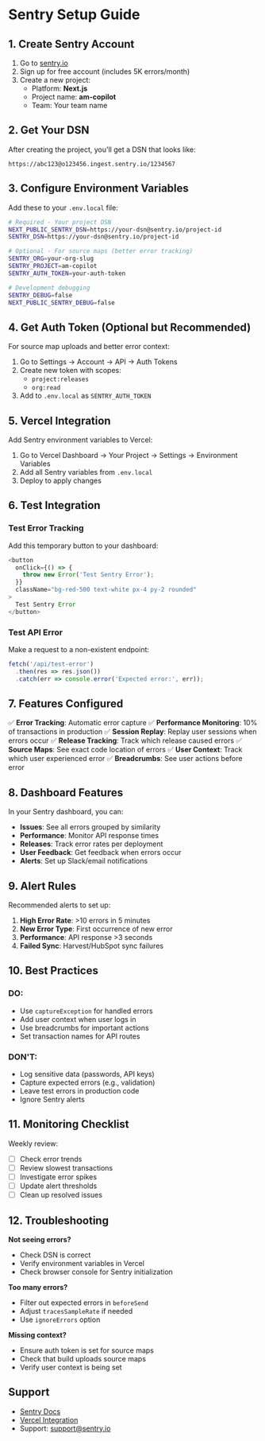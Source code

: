 # Sentry Setup Guide

## 1. Create Sentry Account

1. Go to [sentry.io](https://sentry.io)
2. Sign up for free account (includes 5K errors/month)
3. Create a new project:
   - Platform: **Next.js**
   - Project name: **am-copilot**
   - Team: Your team name

## 2. Get Your DSN

After creating the project, you'll get a DSN that looks like:
```
https://abc123@o123456.ingest.sentry.io/1234567
```

## 3. Configure Environment Variables

Add these to your `.env.local` file:

```bash
# Required - Your project DSN
NEXT_PUBLIC_SENTRY_DSN=https://your-dsn@sentry.io/project-id
SENTRY_DSN=https://your-dsn@sentry.io/project-id

# Optional - For source maps (better error tracking)
SENTRY_ORG=your-org-slug
SENTRY_PROJECT=am-copilot
SENTRY_AUTH_TOKEN=your-auth-token

# Development debugging
SENTRY_DEBUG=false
NEXT_PUBLIC_SENTRY_DEBUG=false
```

## 4. Get Auth Token (Optional but Recommended)

For source map uploads and better error context:

1. Go to Settings → Account → API → Auth Tokens
2. Create new token with scopes:
   - `project:releases`
   - `org:read`
3. Add to `.env.local` as `SENTRY_AUTH_TOKEN`

## 5. Vercel Integration

Add Sentry environment variables to Vercel:

1. Go to Vercel Dashboard → Your Project → Settings → Environment Variables
2. Add all Sentry variables from `.env.local`
3. Deploy to apply changes

## 6. Test Integration

### Test Error Tracking

Add this temporary button to your dashboard:

```typescript
<button
  onClick={() => {
    throw new Error('Test Sentry Error');
  }}
  className="bg-red-500 text-white px-4 py-2 rounded"
>
  Test Sentry Error
</button>
```

### Test API Error

Make a request to a non-existent endpoint:

```typescript
fetch('/api/test-error')
  .then(res => res.json())
  .catch(err => console.error('Expected error:', err));
```

## 7. Features Configured

✅ **Error Tracking**: Automatic error capture
✅ **Performance Monitoring**: 10% of transactions in production
✅ **Session Replay**: Replay user sessions when errors occur
✅ **Release Tracking**: Track which release caused errors
✅ **Source Maps**: See exact code location of errors
✅ **User Context**: Track which user experienced error
✅ **Breadcrumbs**: See user actions before error

## 8. Dashboard Features

In your Sentry dashboard, you can:

- **Issues**: See all errors grouped by similarity
- **Performance**: Monitor API response times
- **Releases**: Track error rates per deployment
- **User Feedback**: Get feedback when errors occur
- **Alerts**: Set up Slack/email notifications

## 9. Alert Rules

Recommended alerts to set up:

1. **High Error Rate**: >10 errors in 5 minutes
2. **New Error Type**: First occurrence of new error
3. **Performance**: API response >3 seconds
4. **Failed Sync**: Harvest/HubSpot sync failures

## 10. Best Practices

### DO:
- Use `captureException` for handled errors
- Add user context when user logs in
- Use breadcrumbs for important actions
- Set transaction names for API routes

### DON'T:
- Log sensitive data (passwords, API keys)
- Capture expected errors (e.g., validation)
- Leave test errors in production code
- Ignore Sentry alerts

## 11. Monitoring Checklist

Weekly review:
- [ ] Check error trends
- [ ] Review slowest transactions
- [ ] Investigate error spikes
- [ ] Update alert thresholds
- [ ] Clean up resolved issues

## 12. Troubleshooting

**Not seeing errors?**
- Check DSN is correct
- Verify environment variables in Vercel
- Check browser console for Sentry initialization

**Too many errors?**
- Filter out expected errors in `beforeSend`
- Adjust `tracesSampleRate` if needed
- Use `ignoreErrors` option

**Missing context?**
- Ensure auth token is set for source maps
- Check that build uploads source maps
- Verify user context is being set

## Support

- [Sentry Docs](https://docs.sentry.io/platforms/javascript/guides/nextjs/)
- [Vercel Integration](https://docs.sentry.io/product/integrations/deployment/vercel/)
- Support: support@sentry.io